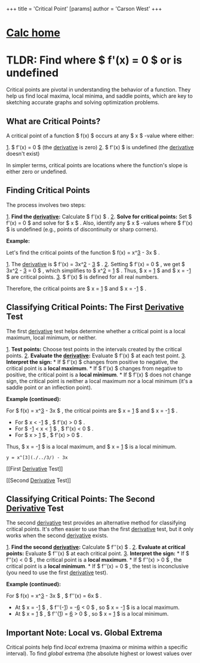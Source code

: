 +++
 title = 'Critical Point'
[params]
	author = 'Carson West'
+++
# [Calc home](./../calc-home/)

# TLDR: Find where  $ f'(x) = 0 $   or is undefined 

Critical points are pivotal in understanding the behavior of a function.  They help us find local maxima, local minima, and saddle points, which are key to sketching accurate graphs and solving optimization problems.

## What are Critical Points?

A critical point of a function  $ f(x) $  occurs at any  $ x $ -value where either:

[1](./../1/).   $ f'(x) = 0 $  (the [derivative](./../derivative/) is zero)
[2](./../2/).   $ f'(x) $  is undefined (the [derivative](./../derivative/) doesn't exist)

In simpler terms, critical points are locations where the function's slope is either zero or undefined.

## Finding Critical Points

The process involves two steps:

[1](./../1/). **Find the [derivative](./../derivative/):** Calculate  $ f'(x) $ .
[2](./../2/). **Solve for critical points:**  Set  $ f'(x) = 0 $  and solve for  $ x $ .  Also, identify any  $ x $ -values where  $ f'(x) $  is undefined (e.g., points of discontinuity or sharp corners).

**Example:**

Let's find the critical points of the function  $ f(x) = x^[3](./../3/) - 3x $ .

[1](./../1/).  The [derivative](./../derivative/) is  $ f'(x) = 3x^[2](./../2/) - [3](./../3/) $ .
[2](./../2/).  Setting  $ f'(x) = 0 $ , we get  $ 3x^[2](./../2/) - [3](./../3/) = 0 $ , which simplifies to  $ x^[2](./../2/) = [1](./../1/) $ .  Thus,  $ x = [1](./../1/) $  and  $ x = -[1](./../1/) $  are critical points.
[3](./../3/).  $ f'(x) $  is defined for all real numbers.

Therefore, the critical points are  $ x = [1](./../1/) $  and  $ x = -[1](./../1/) $ .


## Classifying Critical Points: The First [Derivative](./../derivative/) Test

The first [derivative](./../derivative/) test helps determine whether a critical point is a local maximum, local minimum, or neither.

[1](./../1/). **Test points:** Choose test points in the intervals created by the critical points.
[2](./../2/). **Evaluate the [derivative](./../derivative/):**  Evaluate  $ f'(x) $  at each test point.
[3](./../3/). **Interpret the sign:**
    * If  $ f'(x) $  changes from positive to negative, the critical point is a **local maximum**.
    * If  $ f'(x) $  changes from negative to positive, the critical point is a **local minimum**.
    * If  $ f'(x) $  does not change sign, the critical point is neither a local maximum nor a local minimum (it's a saddle point or an inflection point).

**Example (continued):**

For  $ f(x) = x^[3](./../3/) - 3x $ , the critical points are  $ x = [1](./../1/) $  and  $ x = -[1](./../1/) $ .

*   For  $ x < -[1](./../1/) $ ,  $ f'(x) > 0 $ .
*   For  $ -[1](./../1/) < x < [1](./../1/) $ ,  $ f'(x) < 0 $ .
*   For  $ x > [1](./../1/) $ ,  $ f'(x) > 0 $ .

Thus,  $ x = -[1](./../1/) $  is a local maximum, and  $ x = [1](./../1/) $  is a local minimum.

```desmos-graph
y = x^[3](./../3/) - 3x
```

[[First [Derivative](./../derivative/) Test]]

[[Second [Derivative](./../derivative/) Test]]


## Classifying Critical Points: The Second [Derivative](./../derivative/) Test

The second [derivative](./../derivative/) test provides an alternative method for classifying critical points.  It's often easier to use than the first [derivative](./../derivative/) test, but it only works when the second [derivative](./../derivative/) exists.

[1](./../1/). **Find the second [derivative](./../derivative/):** Calculate  $ f''(x) $ .
[2](./../2/). **Evaluate at critical points:** Evaluate  $ f''(x) $  at each critical point.
[3](./../3/). **Interpret the sign:**
    * If  $ f''(x) < 0 $ , the critical point is a **local maximum**.
    * If  $ f''(x) > 0 $ , the critical point is a **local minimum**.
    * If  $ f''(x) = 0 $ , the test is inconclusive (you need to use the first [derivative](./../derivative/) test).


**Example (continued):**

For  $ f(x) = x^[3](./../3/) - 3x $ ,  $ f''(x) = 6x $ .

*   At  $ x = -[1](./../1/) $ ,  $ f''(-[1](./../1/)) = -[6](./../6/) < 0 $ , so  $ x = -[1](./../1/) $  is a local maximum.
*   At  $ x = [1](./../1/) $ ,  $ f''([1](./../1/)) = [6](./../6/) > 0 $ , so  $ x = [1](./../1/) $  is a local minimum.

##  Important Note: Local vs. Global Extrema

Critical points help find *local* extrema (maxima or minima within a specific interval). To find *global* extrema (the absolute highest or lowest values over